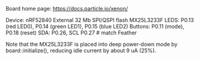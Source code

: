 Board home page: https://docs.particle.io/xenon/

Device: nRF52840
External 32 Mb SPI/QSPI flash MX25L3233F
LEDS: P0.13 (red LED0), P0.14 (green LED1), P0.15 (blue LED2)
Buttons: P0.11 (mode), P0.18 (reset)
SDA: P0.26, SCL P0.27 # match Feather

Note that the MX25L3233F is placed into deep power-down mode by
board::initialize(), reducing idle current by about 9 uA (25%).

